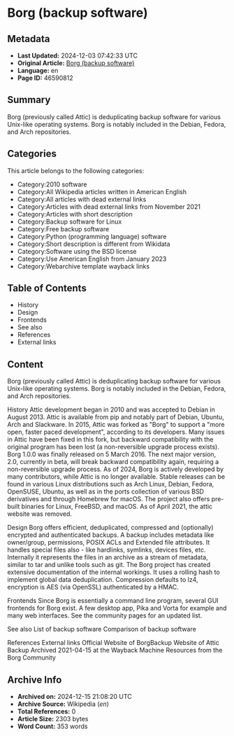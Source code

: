 # Borg (backup software)

## Metadata
- **Last Updated:** 2024-12-03 07:42:33 UTC
- **Original Article:** [Borg (backup software)](https://en.wikipedia.org/wiki/Borg_(backup_software))
- **Language:** en
- **Page ID:** 46590812

## Summary
Borg (previously called Attic) is deduplicating backup software for various Unix-like operating systems. Borg is notably included in the Debian, Fedora, and Arch repositories.

## Categories
This article belongs to the following categories:

- Category:2010 software
- Category:All Wikipedia articles written in American English
- Category:All articles with dead external links
- Category:Articles with dead external links from November 2021
- Category:Articles with short description
- Category:Backup software for Linux
- Category:Free backup software
- Category:Python (programming language) software
- Category:Short description is different from Wikidata
- Category:Software using the BSD license
- Category:Use American English from January 2023
- Category:Webarchive template wayback links

## Table of Contents

- History
- Design
- Frontends
- See also
- References
- External links

## Content

Borg (previously called Attic) is deduplicating backup software for various Unix-like operating systems. Borg is notably included in the Debian, Fedora, and Arch repositories.

History
Attic development began in 2010 and was accepted to Debian in August 2013. Attic is available from pip and notably part of Debian, Ubuntu, Arch and Slackware.
In 2015, Attic was forked as "Borg" to support a "more open, faster paced development", according to its developers. Many issues in Attic have been fixed in this fork, but backward compatibility with the original program has been lost (a non-reversible upgrade process exists). Borg 1.0.0 was finally released on 5 March 2016.
The next major version, 2.0, currently in beta, will break backward compatibility again, requiring a non-reversible upgrade process.
As of 2024, Borg is actively developed by many contributors, while Attic is no longer available. Stable releases can be found in various Linux distributions such as Arch Linux, Debian, Fedora, OpenSUSE, Ubuntu, as well as in the ports collection of various BSD derivatives and through Homebrew for macOS. The project also offers pre-built binaries for Linux, FreeBSD, and macOS.
As of April 2021, the attic website was removed.

Design
Borg offers efficient, deduplicated, compressed and (optionally) encrypted and authenticated backups.
A backup includes metadata like owner/group, permissions, POSIX ACLs and Extended file attributes.
It handles special files also - like hardlinks, symlinks, devices files, etc. Internally it represents the files in an archive as a stream of metadata, similar to tar and unlike tools such as git. The Borg project has created extensive documentation of the internal workings.
It uses a rolling hash to implement global data deduplication.
Compression defaults to lz4, encryption is AES (via OpenSSL) authenticated by a HMAC.

Frontends
Since Borg is essentially a command line program, several GUI frontends for Borg exist. A few desktop app, Pika and Vorta for example and many web interfaces. See the community pages for an updated list.

See also
List of backup software
Comparison of backup software

References
External links
Official Website of BorgBackup
Website of Attic Backup Archived 2021-04-15 at the Wayback Machine
Resources from the Borg Community

## Archive Info
- **Archived on:** 2024-12-15 21:08:20 UTC
- **Archive Source:** Wikipedia (_en_)
- **Total References:** 0
- **Article Size:** 2303 bytes
- **Word Count:** 353 words
